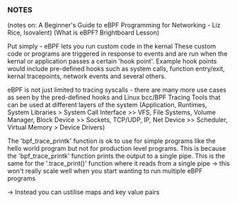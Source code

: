 ### NOTES ###

(notes on: A Beginner's Guide to eBPF Programming for Networking - Liz Rice, Isovalent)
(What is eBPF? Brightboard Lesson)

Put simply - eBPF lets you run custom code in the kernal
These custom code or programs are triggered in response to events and are run when the kernal or application passes a certain 'hook point'. 
Example hook points would include pre-defined hooks such as system calls, function entry/exit, kernal tracepoints, network events and several others.

eBPF is not just limited to tracing syscalls - there are many more use cases as seen by the pred-defined hooks and Linux bcc/BPF Tracing Tools that can be used at different layers of the system (Application, Runtimes, System Libraries > System Call Interface >> VFS, File Systems, Volume Manager, Block Device >> Sockets, TCP/UDP, IP, Net Device >> Scheduler, Virtual Memory > Device Drivers)

The 'bpf_trace_printk' function is ok to use for simple programs like the hello world program but not for production level programs.
This is because the 'bpf_trace_printk' function prints the output to a single pipe. This is the same for the '.trace_print()' function where it reads from a single pipe -> this won't really scale well when you start wanting to run multiple eBPF programs

-> Instead you can ustilise maps and key value pairs